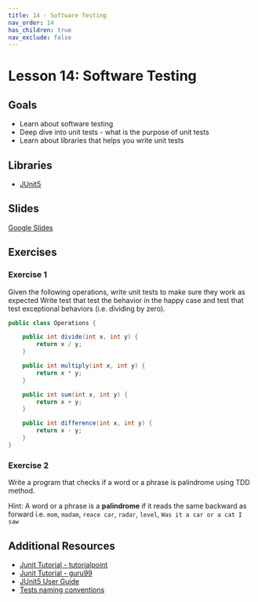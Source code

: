 ```yaml
---
title: 14 - Software Testing
nav_order: 14
has_children: true
nav_exclude: false
---
```


# Lesson 14: Software Testing

## Goals
- Learn about software testing
- Deep dive into unit tests - what is the purpose of unit tests
- Learn about libraries that helps you write unit tests

## Libraries
- [JUnit5](https://mvnrepository.com/artifact/org.junit.jupiter/junit-jupiter-api/5.7.0)

## Slides

[Google Slides](https://docs.google.com/presentation/d/e/2PACX-1vSYCIArENldqw6a04i1WIcVvLXwPVr3vtNvc5AQaaVtkSgiA_HhUU5GQAkWBfAarXYF6rXnSvXEm4cU/embed)

## Exercises

### Exercise 1
Given the following operations, write unit tests to make sure they work as expected
Write test that test the behavior in the happy case and test that test exceptional behaviors (i.e. dividing by zero).

```java
public class Operations {

    public int divide(int x, int y) {
        return x / y;
    }

    public int multiply(int x, int y) {
        return x * y;
    }

    public int sum(int x, int y) {
        return x + y;
    }

    public int difference(int x, int y) {
        return x - y;
    }
}

```

### Exercise 2
Write a program that checks if a word or a phrase is palindrome using TDD method. 

Hint: A word or a phrase is a **palindrome** if it reads the same backward as forward i.e. `mom`, `madam`, `reace car`, `radar`, `level`, `Was it a car or a cat I saw`

## Additional Resources

 - [Junit Tutorial - tutorialpoint](https://www.tutorialspoint.com/junit/index.htm)
 - [Junit Tutorial - guru99](https://www.guru99.com/junit-tutorial.html)
 - [JUnit5 User Guide](https://junit.org/junit5/docs/current/user-guide/)
 - [Tests naming conventions](https://dzone.com/articles/7-popular-unit-test-naming)
